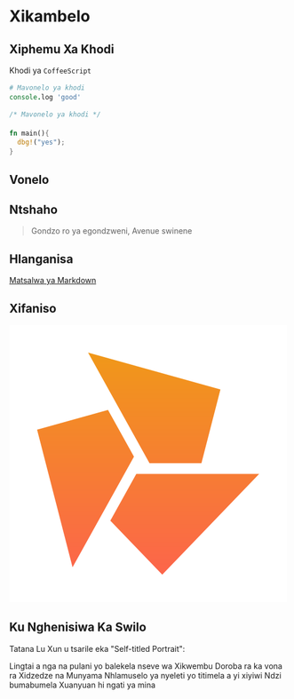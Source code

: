 [Markdown mavonelo ya misava hinkwayo]:#

# Xikambelo

## Xiphemu Xa Khodi

Khodi ya `CoffeeScript`

```coffee
# Mavonelo ya khodi
console.log 'good'


```

```rust
/* Mavonelo ya khodi */

fn main(){
  dbg!("yes");
}
```

## Vonelo

<!-- HTML 注释 --> 

<!-- 多行注释 --> 

## Ntshaho

> Gondzo ro ya egondzweni, Avenue swinene

## Hlanganisa

[Matsalwa ya Markdown](https://github.com/xxai-art/xxai-art-md)

## Xifaniso

![xxAI.Vutivi bya Brand ya Vutshila](https://raw.githubusercontent.com/xxai-art/web/main/file/svg/logo.svg)

## Ku Nghenisiwa Ka Swilo

Tatana Lu Xun u tsarile eka "Self-titled Portrait":

  Lingtai a nga na pulani yo balekela nseve wa Xikwembu
  Doroba ra ka vona ra Xidzedze na Munyama
  Nhlamuselo ya nyeleti yo titimela a yi xiyiwi
  Ndzi bumabumela Xuanyuan hi ngati ya mina


